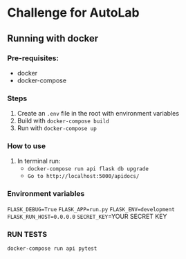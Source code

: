 # Challenge for AutoLab

## Running with docker

### Pre-requisites:
- docker
- docker-compose

### Steps
1. Create an `.env` file in the root with environment variables
2. Build with `docker-compose build`
2. Run with `docker-compose up`

### How to use
1. In terminal run: 
   - `docker-compose run api flask db upgrade`
   - `Go to http://localhost:5000/apidocs/`
   

### Environment variables
`FLASK_DEBUG=True` 
`FLASK_APP=run.py` 
`FLASK_ENV=development`
`FLASK_RUN_HOST=0.0.0.0`
`SECRET_KEY`=YOUR SECRET KEY 

### RUN TESTS
`docker-compose run api pytest` 